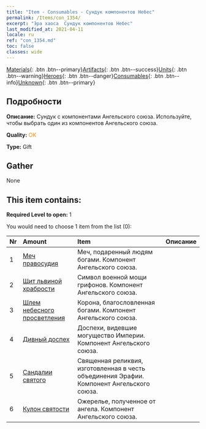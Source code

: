 ```yaml
---
title: "Item - Consumables - Сундук компонентов Небес"
permalink: /Items/con_1354/
excerpt: "Эра хаоса  Сундук компонентов Небес"
last_modified_at: 2021-04-11
locale: ru
ref: "con_1354.md"
toc: false
classes: wide
---
```

 [Materials](/ru/Items/){: .btn .btn--primary}[Artifacts](/ru/Items/Artifacts/){: .btn .btn--success}[Units](/ru/Items/Units/){: .btn .btn--warning}[Heroes](/ru/Items/Heroes/){: .btn .btn--danger}[Consumables](/ru/Items/Consumables/){: .btn .btn--info}[Unknown](/ru/Items/Unknown/){: .btn .btn--primary}

## Подробности
 **Описание:** Сундук с компонентами Ангельского союза. Используйте, чтобы выбрать один из компонентов Ангельского союза.

 **Quality:** <span style="color: #FF8C00">OK</span>

 **Type:** Gift

## Gather

  None

## This item contains:

 **Required Level to open:** 1

 You would need to choose 1 item from the list (0):

  | Nr | Amount |     Item    | Описание |
  |:---|:-------|:------------|:-----------:|
  | 1 | [Меч правосудия](/ru/Items/art_150/) | Меч, подаренный людям богами. Компонент Ангельского союза. | 
  | 2 | [Щит львиной храбрости](/ru/Items/art_151/) | Символ военной мощи грифонов. Компонент Ангельского союза. | 
  | 3 | [Шлем небесного просветления](/ru/Items/art_152/) | Корона, благословленная богами. Компонент Ангельского союза. | 
  | 4 | [Дивный доспех](/ru/Items/art_153/) | Доспехи, видевшие могущество Империи. Компонент Ангельского союза. | 
  | 5 | [Сандалии святого](/ru/Items/art_154/) | Священная реликвия, изготовленная в честь объединения Эрафии. Компонент Ангельского союза. | 
  | 6 | [Кулон святости](/ru/Items/art_155/) | Ожерелье, полученное от ангела. Компонент Ангельского союза. | 
